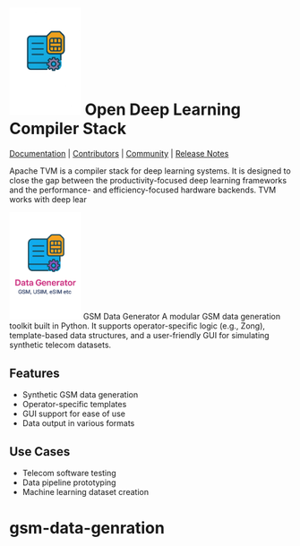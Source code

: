 
<img src=https://github.com/hamzaqureshi5/gsm-data-generator-gui/blob/ds0/src/resources/icon_without_text.png width=128/> Open Deep Learning Compiler Stack
==============================================
[Documentation](https://tvm.apache.org/docs) |
[Contributors](CONTRIBUTORS.md) |
[Community](https://tvm.apache.org/community) |
[Release Notes](NEWS.md)

Apache TVM is a compiler stack for deep learning systems. It is designed to close the gap between the
productivity-focused deep learning frameworks and the performance- and efficiency-focused hardware backends.
TVM works with deep lear


<img src=https://github.com/hamzaqureshi5/gsm-data-generator-gui/blob/ds0/src/resources/icon_t.png width=128/> GSM Data Generator
A modular GSM data generation toolkit built in Python. It supports operator-specific logic (e.g., Zong), template-based data structures, and a user-friendly GUI for simulating synthetic telecom datasets.

## Features
- Synthetic GSM data generation
- Operator-specific templates
- GUI support for ease of use
- Data output in various formats

## Use Cases
- Telecom software testing
- Data pipeline prototyping
- Machine learning dataset creation

# gsm-data-genration







